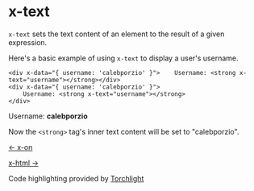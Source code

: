 x-text
======

`x-text` sets the text content of an element to the result of a given expression.

Here's a basic example of using `x-text` to display a user's username.

    <div x-data="{ username: 'calebporzio' }">    Username: <strong x-text="username"></strong></div>
    <div x-data="{ username: 'calebporzio' }">
        Username: <strong x-text="username"></strong>
    </div>

Username: **calebporzio**

Now the `<strong>` tag's inner text content will be set to "calebporzio".

[← x-on](/directives/on)

[x-html →](/directives/html)

Code highlighting provided by [Torchlight](https://torchlight.dev)